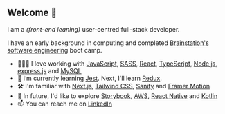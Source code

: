 ## Welcome 👋
I am a *(front-end leaning)* user-centred full-stack developer. 

I have an early background in computing and completed [Brainstation's software engineering](https://brainstation.io/online/software-engineering-bootcamp) boot camp.

- 👨🏾‍💻 I love working with [JavaScript](https://developer.mozilla.org/en-US/docs/Web/JavaScript), [SASS](https://sass-lang.com/), [React](https://react.dev/), [TypeScript](https://www.typescriptlang.org/), [Node js](https://nodejs.org/en/about), [express.js](https://expressjs.com/) and [MySQL](https://www.mysql.com/)
- 🌱 I’m currently learning [Jest](https://jestjs.io/). Next, I'll learn [Redux](https://redux.js.org/).
- 🛠 I'm familiar with [Next.js](https://nextjs.org/), [Tailwind CSS](https://tailwindcss.com/), [Sanity](https://www.sanity.io/) and [Framer Motion](https://www.framer.com/motion/)
- 🔭 In future, I'd like to explore [Storybook](https://storybook.js.org/), [AWS](https://aws.amazon.com/serverless/?hp=tile&tile=solutions), [React Native](https://reactnative.dev/) and [Kotlin](https://kotlinlang.org/)
- 📫 You can reach me on [LinkedIn](https://www.linkedin.com/in/richardacquaye/)
